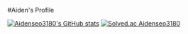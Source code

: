 #Aiden's Profile

[![Aidenseo3180's GitHub stats](https://github-readme-stats.vercel.app/api?username=Aidenseo3180)](https://github.com/Aidenseo3180/github-readme-stats)
[![Solved.ac Aidenseo3180](http://mazassumnida.wtf/api/mini/generate_badge?boj=una)](https://solved.ac/una)

<!--
**Aidenseo3180/Aidenseo3180** is a ✨ _special_ ✨ repository because its `README.md` (this file) appears on your GitHub profile.

Here are some ideas to get you started:

- 🔭 I’m currently working on ...
- 🌱 I’m currently learning ...
- 👯 I’m looking to collaborate on ...
- 🤔 I’m looking for help with ...
- 💬 Ask me about ...
- 📫 How to reach me: ...
- 😄 Pronouns: ...
- ⚡ Fun fact: ...
-->
